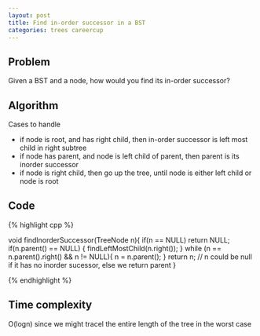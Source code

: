 ```yaml
---
layout: post
title: Find in-order successor in a BST
categories: trees careercup
---
```


## Problem
Given a BST and a node, how would you find its in-order successor?

## Algorithm

Cases to handle

- if node is root, and has right child, then in-order successor is left most child in right subtree
- if node has parent, and node is left child of parent, then parent is its inorder successor
- if node is right child, then go up the tree, until node is either left child or node is root

## Code
{% highlight cpp %}

void findInorderSuccessor(TreeNode n){
	if(n == NULL) return NULL;
	if(n.parent() == NULL) {
		findLeftMostChild(n.right());
	}
	while (n == n.parent().right() && n != NULL){
		n = n.parent();
	}
	return n; // n could be null if it has no inorder sucessor, else we return parent
}

{% endhighlight %}

## Time complexity
O(logn) since we might tracel the entire length of the tree in the worst case